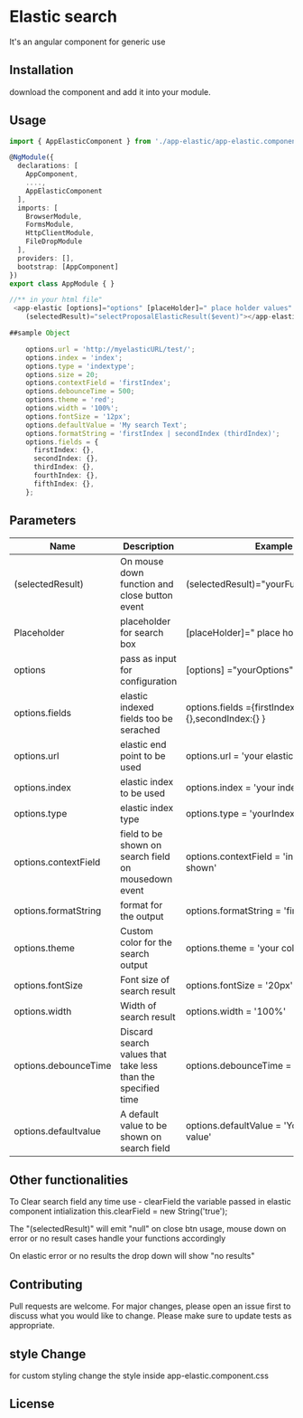 
# Elastic search

It's an angular component for generic use

## Installation

download the component and add it into your module.

## Usage

```TypeScript
import { AppElasticComponent } from './app-elastic/app-elastic.component';

@NgModule({
  declarations: [
    AppComponent,
    ....,
    AppElasticComponent
  ],
  imports: [
    BrowserModule,
    FormsModule,
    HttpClientModule,
    FileDropModule
  ],
  providers: [],
  bootstrap: [AppComponent]
})
export class AppModule { }

//** in your html file"
 <app-elastic [options]="options" [placeHolder]=" place holder values"  [clearField]="clearField"
    (selectedResult)="selectProposalElasticResult($event)"></app-elastic>

##sample Object

    options.url = 'http://myelasticURL/test/';
    options.index = 'index';
    options.type = 'indextype';
    options.size = 20;
    options.contextField = 'firstIndex';
    options.debounceTime = 500;
    options.theme = 'red';
    options.width = '100%';
    options.fontSize = '12px';
    options.defaultValue = 'My search Text';
    options.formatString = 'firstIndex | secondIndex (thirdIndex)';
    options.fields = {
      firstIndex: {},
      secondIndex: {},
      thirdIndex: {},
      fourthIndex: {},
      fifthIndex: {},
    };
```

## Parameters
Name  | Description | Example | 
------------- | ------------- | -------------
(selectedResult)  | On mouse down function and close button event | (selectedResult)="yourFunction($event)"
Placeholder  | placeholder for search box| [placeHolder]=" place holder values" 
options  | pass as input for configuration | [options] ="yourOptions"
options.fields  | elastic indexed fields too be serached | options.fields ={firstIndex:{},secondIndex:{} }
options.url  | elastic end point to be used | options.url = 'your elastic URL'
options.index  | elastic index to be used | options.index = 'your index'
options.type  | elastic index type |  options.type = 'yourIndexType'
options.contextField | field to be shown on search field on mousedown event  |  options.contextField = 'index field to be shown'
options.formatString  |format for the output  | options.formatString = 'firstindex | secondIndex'
options.theme | Custom color for the search output | options.theme = 'your color'
options.fontSize  | Font size of search result  | options.fontSize = '20px'
options.width  | Width  of search result  | options.width = '100%'
options.debounceTime  | Discard search values that take less than the specified time  | options.debounceTime = '100'
options.defaultvalue  | A default value to be shown on search field  | options.defaultValue = 'Your Default value'

## Other functionalities

To Clear search field any time use - clearField the variable passed in elastic component intialization
this.clearField = new String('true');


The "(selectedResult)" will emit "null" on close btn usage, mouse down on error or no result cases handle your functions accordingly

On elastic error or no results the drop down will show "no results"

## Contributing
Pull requests are welcome. For major changes, please open an issue first to discuss what you would like to change.
Please make sure to update tests as appropriate.

## style Change
 for custom styling change the style inside app-elastic.component.css

## License